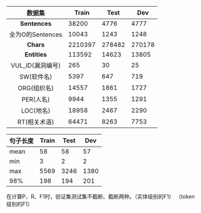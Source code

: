 |      数据集      | Train   | Test   | Dev    |
| :--------------: | ------- | ------ | ------ |
|  **Sentences**   | 38200   | 4776   | 4777   |
| 全为O的Sentences | 10043   | 1243   | 1248   |
|    **Chars**     | 2210397 | 278482 | 270178 |
|   **Entities**   | 113592  | 14623  | 13805  |
| VUL_ID(漏洞编号) | 265     | 30     | 25     |
|    SW(软件名)    | 5397    | 647    | 719    |
|   ORG(组织名)    | 14557   | 1861   | 1727   |
|    PER(人名)     | 9944    | 1355   | 1291   |
|    LOC(地名)     | 18958   | 2467   | 2290   |
|   RT(相关术语)   | 64471   | 8263   | 7753   |

| 句子长度 | Train | Test | Dev  |
| -------- | ----- | ---- | ---- |
| mean     | 58    | 58   | 57   |
| min      | 3     | 2    | 2    |
| max      | 5569  | 3246 | 1380 |
| 98%      | 198   | 194  | 201  |

在计算P、R、F1时，验证集测试集不截断、截断两种。（实体级别的F1） （token级别的F1）
